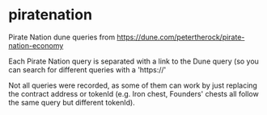 # piratenation
Pirate Nation dune queries from https://dune.com/petertherock/pirate-nation-economy


Each Pirate Nation query is separated with a link to the Dune query (so you can search for different queries with a 'https://'

Not all queries were recorded, as some of them can work by just replacing the contract address or tokenId (e.g. Iron chest, Founders' chests all follow the same query but different tokenId).
